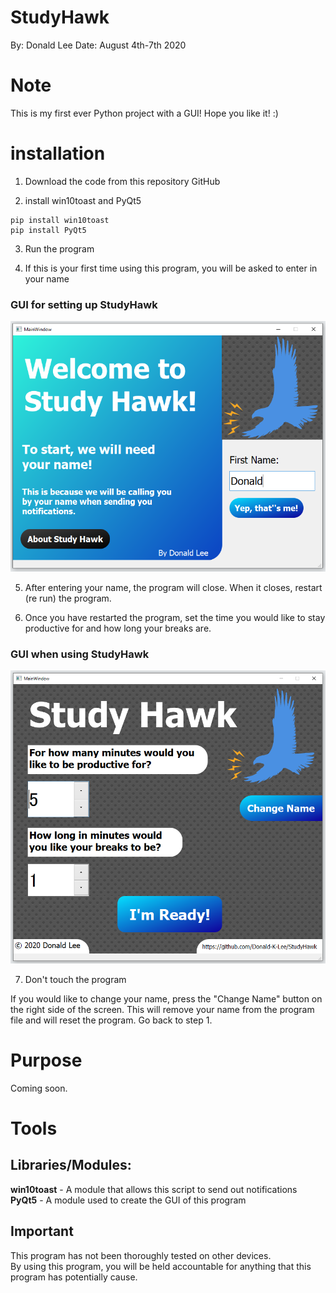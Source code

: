 # StudyHawk
By: Donald Lee
Date: August 4th-7th 2020

# Note
This is my first ever Python project with a GUI! Hope you like it! :) 

# installation
1. Download the code from this repository GitHub

2. install win10toast and PyQt5
```
pip install win10toast
pip install PyQt5
```
3. Run the program

4. If this is your first time using this program, you will be asked to enter in your name

### GUI for setting up StudyHawk
![SetUp](https://github.com/Donald-K-Lee/StudyHawk/blob/master/StudyHawkReadmeIMG/SetUpGUIImg.PNG)

5. After entering your name, the program will close. When it closes, restart (re run) the program.

6. Once you have restarted the program, set the time you would like to stay productive for and how long your breaks are.

### GUI when using StudyHawk
![GUI](https://github.com/Donald-K-Lee/StudyHawk/blob/master/StudyHawkReadmeIMG/GUI.PNG)

7. Don't touch the program

If you would like to change your name, press the "Change Name" button on the right side of the screen. This will remove your name from the program file and will reset the program. Go back to step 1. 

# Purpose
Coming soon.

# Tools
## Libraries/Modules:
**win10toast** - A module that allows this script to send out notifications
**PyQt5** - A module used to create the GUI of this program

## Important 
This program has not been thoroughly tested on other devices. 
</br>By using this program, you will be held accountable for anything that this program has potentially cause. 
